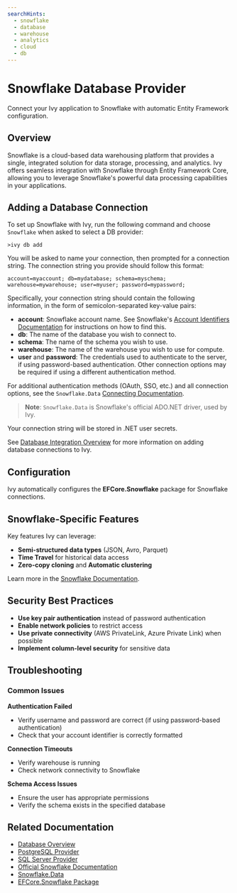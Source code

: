 ```yaml
---
searchHints:
  - snowflake
  - database
  - warehouse
  - analytics
  - cloud
  - db
---
```


# Snowflake Database Provider

<Ingress>
Connect your Ivy application to Snowflake with automatic Entity Framework configuration.
</Ingress>

## Overview

Snowflake is a cloud-based data warehousing platform that provides a single, integrated solution for data storage, processing, and analytics. Ivy offers seamless integration with Snowflake through Entity Framework Core, allowing you to leverage Snowflake's powerful data processing capabilities in your applications.

## Adding a Database Connection

To set up Snowflake with Ivy, run the following command and choose `Snowflake` when asked to select a DB provider:

```terminal
>ivy db add
```

You will be asked to name your connection, then prompted for a connection string. The connection string you provide should follow this format:

```text
account=myaccount; db=mydatabase; schema=myschema; warehouse=mywarehouse; user=myuser; password=mypassword;
```

Specifically, your connection string should contain the following information, in the form of semicolon-separated key-value pairs:

- **account**: Snowflake account name. See Snowflake's [Account Identifiers Documentation](https://docs.snowflake.com/en/user-guide/admin-account-identifier) for instructions on how to find this.
- **db**: The name of the database you wish to connect to.
- **schema**: The name of the schema you wish to use.
- **warehouse**: The name of the warehouse you wish to use for compute.
- **user** and **password**: The credentials used to authenticate to the server, if using password-based authentication. Other connection options may be required if using a different authentication method.

For additional authentication methods (OAuth, SSO, etc.) and all connection options, see the `Snowflake.Data` [Connecting Documentation](https://github.com/snowflakedb/snowflake-connector-net/blob/master/doc/Connecting.md).

> **Note**: `Snowflake.Data` is Snowflake's official ADO.NET driver, used by Ivy.

Your connection string will be stored in .NET user secrets.

See [Database Integration Overview](Overview.md) for more information on adding database connections to Ivy.

## Configuration

Ivy automatically configures the **EFCore.Snowflake** package for Snowflake connections.

## Snowflake-Specific Features

Key features Ivy can leverage:
- **Semi-structured data types** (JSON, Avro, Parquet)
- **Time Travel** for historical data access
- **Zero-copy cloning** and **Automatic clustering**

Learn more in the [Snowflake Documentation](https://docs.snowflake.com/en/user-guide).

## Security Best Practices

- **Use key pair authentication** instead of password authentication
- **Enable network policies** to restrict access
- **Use private connectivity** (AWS PrivateLink, Azure Private Link) when possible
- **Implement column-level security** for sensitive data

## Troubleshooting

### Common Issues

**Authentication Failed**
- Verify username and password are correct (if using password-based authentication)
- Check that your account identifier is correctly formatted

**Connection Timeouts**
- Verify warehouse is running
- Check network connectivity to Snowflake

**Schema Access Issues**
- Ensure the user has appropriate permissions
- Verify the schema exists in the specified database

## Related Documentation

- [Database Overview](Overview.md)
- [PostgreSQL Provider](PostgreSql.md)
- [SQL Server Provider](SqlServer.md)
- [Official Snowflake Documentation](https://docs.snowflake.com)
- [Snowflake.Data](https://github.com/snowflakedb/snowflake-connector-net/tree/master)
- [EFCore.Snowflake Package](https://github.com/Sielnix/EFCore.Snowflake)
